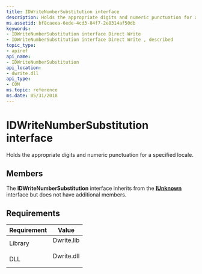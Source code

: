 ```yaml
---
title: IDWriteNumberSubstitution interface
description: Holds the appropriate digits and numeric punctuation for a specified locale.
ms.assetid: bf8caeea-6ede-4cd3-84f7-2e8314af50db
keywords:
- IDWriteNumberSubstitution interface Direct Write
- IDWriteNumberSubstitution interface Direct Write , described
topic_type:
- apiref
api_name:
- IDWriteNumberSubstitution
api_location:
- dwrite.dll
api_type:
- COM
ms.topic: reference
ms.date: 05/31/2018
---
```


# IDWriteNumberSubstitution interface

Holds the appropriate digits and numeric punctuation for a specified locale.

## Members

The **IDWriteNumberSubstitution** interface inherits from the [**IUnknown**](/windows/win32/api/unknwn/nn-unknwn-iunknown) interface but does not have additional members.

## Requirements



| Requirement | Value |
|--------------------|---------------------------------------------------------------------------------------|
| Library<br/> | <dl> <dt>Dwrite.lib</dt> </dl> |
| DLL<br/>     | <dl> <dt>Dwrite.dll</dt> </dl> |



 

 





